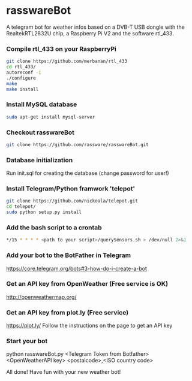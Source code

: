 # rasswareBot

A telegram bot for weather infos based on a DVB-T USB dongle with the RealtekRTL2832U chip, a Raspberry Pi V2 and the software rtl_433.

### Compile rtl_433 on your RaspberryPi

```bash
git clone https://github.com/merbanan/rtl_433
cd rtl_433/
autoreconf -i
./configure
make
make install
```

### Install MySQL database

```bash
sudo apt-get install mysql-server
```

### Checkout rasswareBot

```bash
git clone https://github.com/rassware/rasswareBot.git
```

### Database initialization

Run init.sql for creating the database (change password for user!)

### Install Telegram/Python framwork 'telepot'

```bash
git clone https://github.com/nickoala/telepot.git
cd telepot/
sudo python setup.py install
```

### Add the bash script to a crontab

```bash
*/15 * * * * <path to your script>/querySensors.sh > /dev/null 2>&1
```

### Add your bot to the BotFather in Telegram

https://core.telegram.org/bots#3-how-do-i-create-a-bot

### Get an API key from OpenWeather (Free service is OK)

http://openweathermap.org/

### Get an API key from plot.ly (Free service)

https://plot.ly/
Follow the instructions on the page to get an API key

### Start your bot

python rasswareBot.py \<Telegram Token from Botfather\> \<OpenWeatherAPI key\> \<postalcode\>,\<ISO country code\>

All done! Have fun with your new weather bot!
